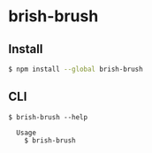 # brish-brush

## Install

```bash
$ npm install --global brish-brush
```


## CLI

```
$ brish-brush --help

  Usage
    $ brish-brush
```
